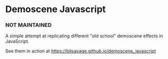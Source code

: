 # Demoscene Javascript

### NOT MAINTAINED

A simple attempt at replicating different "old school" demoscene effects in JavaScript.

See them in action at https://bitsavage.github.io/demoscene_javascript

